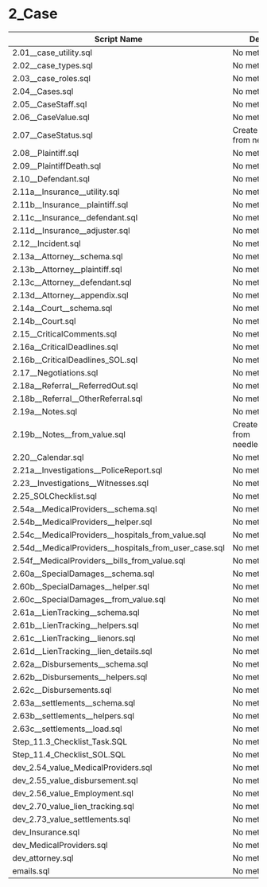 # 2_Case

| Script Name | Description | Dependencies |
|-------------|-------------|-------------|
| 2.01__case_utility.sql | No metadata found | No metadata found |
| 2.02__case_types.sql | No metadata found | No metadata found |
| 2.03__case_roles.sql | No metadata found | No metadata found |
| 2.04__Cases.sql | No metadata found | No metadata found |
| 2.05__CaseStaff.sql | No metadata found | No metadata found |
| 2.06__CaseValue.sql | No metadata found | No metadata found |
| 2.07__CaseStatus.sql | Create case statues from needles..class | ['2.02_std_Cases.sql'] |
| 2.08__Plaintiff.sql | No metadata found | No metadata found |
| 2.09__PlaintiffDeath.sql | No metadata found | No metadata found |
| 2.10__Defendant.sql | No metadata found | No metadata found |
| 2.11a__Insurance__utility.sql | No metadata found | No metadata found |
| 2.11b__Insurance__plaintiff.sql | No metadata found | No metadata found |
| 2.11c__Insurance__defendant.sql | No metadata found | No metadata found |
| 2.11d__Insurance__adjuster.sql | No metadata found | No metadata found |
| 2.12__Incident.sql | No metadata found | No metadata found |
| 2.13a__Attorney__schema.sql | No metadata found | No metadata found |
| 2.13b__Attorney__plaintiff.sql | No metadata found | No metadata found |
| 2.13c__Attorney__defendant.sql | No metadata found | No metadata found |
| 2.13d__Attorney__appendix.sql | No metadata found | No metadata found |
| 2.14a__Court__schema.sql | No metadata found | No metadata found |
| 2.14b__Court.sql | No metadata found | No metadata found |
| 2.15__CriticalComments.sql | No metadata found | No metadata found |
| 2.16a__CriticalDeadlines.sql | No metadata found | No metadata found |
| 2.16b__CriticalDeadlines_SOL.sql | No metadata found | No metadata found |
| 2.17__Negotiations.sql | No metadata found | No metadata found |
| 2.18a__Referral__ReferredOut.sql | No metadata found | No metadata found |
| 2.18b__Referral__OtherReferral.sql | No metadata found | No metadata found |
| 2.19a__Notes.sql | No metadata found | No metadata found |
| 2.19b__Notes__from_value.sql | Create note records from needles..value_notes | ['sma_TRN_Cases', 'sma_MST_users'] |
| 2.20__Calendar.sql | No metadata found | No metadata found |
| 2.21a__Investigations__PoliceReport.sql | No metadata found | No metadata found |
| 2.23__Investigations__Witnesses.sql | No metadata found | No metadata found |
| 2.25_SOLChecklist.sql | No metadata found | No metadata found |
| 2.54a__MedicalProviders__schema.sql | No metadata found | No metadata found |
| 2.54b__MedicalProviders__helper.sql | No metadata found | No metadata found |
| 2.54c__MedicalProviders__hospitals_from_value.sql | No metadata found | No metadata found |
| 2.54d__MedicalProviders__hospitals_from_user_case.sql | No metadata found | No metadata found |
| 2.54f__MedicalProviders__bills_from_value.sql | No metadata found | No metadata found |
| 2.60a__SpecialDamages__schema.sql | No metadata found | No metadata found |
| 2.60b__SpecialDamages__helper.sql | No metadata found | No metadata found |
| 2.60c__SpecialDamages__from_value.sql | No metadata found | No metadata found |
| 2.61a__LienTracking__schema.sql | No metadata found | No metadata found |
| 2.61b__LienTracking__helpers.sql | No metadata found | No metadata found |
| 2.61c__LienTracking__lienors.sql | No metadata found | No metadata found |
| 2.61d__LienTracking__lien_details.sql | No metadata found | No metadata found |
| 2.62a__Disbursements__schema.sql | No metadata found | No metadata found |
| 2.62b__Disbursements__helpers.sql | No metadata found | No metadata found |
| 2.62c__Disbursements.sql | No metadata found | No metadata found |
| 2.63a__settlements__schema.sql | No metadata found | No metadata found |
| 2.63b__settlements__helpers.sql | No metadata found | No metadata found |
| 2.63c__settlements__load.sql | No metadata found | No metadata found |
| Step_11.3_Checklist_Task.SQL | No metadata found | No metadata found |
| Step_11.4_Checklist_SOL.SQL | No metadata found | No metadata found |
| dev_2.54_value_MedicalProviders.sql | No metadata found | No metadata found |
| dev_2.55_value_disbursement.sql | No metadata found | No metadata found |
| dev_2.56_value_Employment.sql | No metadata found | No metadata found |
| dev_2.70_value_lien_tracking.sql | No metadata found | No metadata found |
| dev_2.73_value_settlements.sql | No metadata found | No metadata found |
| dev_Insurance.sql | No metadata found | No metadata found |
| dev_MedicalProviders.sql | No metadata found | No metadata found |
| dev_attorney.sql | No metadata found | No metadata found |
| emails.sql | No metadata found | No metadata found |
